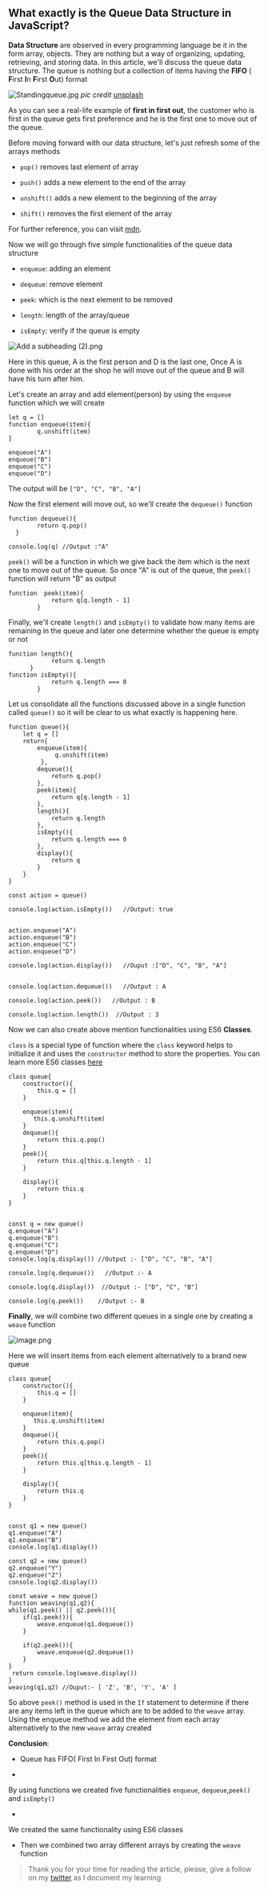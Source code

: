## What exactly is the Queue Data Structure in JavaScript?

**Data Structure** are observed in every programming language be it in the form array, objects. They are nothing but a way of organizing, updating, retrieving, and storing data.
In this article, we'll discuss the queue data structure.
The queue is nothing but a collection of items having the **FIFO** ( **F**irst **I**n **F**irst **O**ut) format



![Standingqueue.jpg](https://cdn.hashnode.com/res/hashnode/image/upload/v1601656692491/__5iLkmJP.jpeg)
*pic credit* [unsplash](https://unsplash.com/)

As you can see a real-life example of **first in first out**, the customer who is first in the queue gets first preference and he is the first one to move out of the queue.

Before moving forward with our data structure, let's just refresh some of the arrays methods


- `pop()` removes last element of array

- `push()` adds a new element to the end of the array

- `unshift()` adds a new element to the beginning of the array

- `shift()` removes the first element of the array

For further reference, you can visit [mdn](https://developer.mozilla.org/en-US/docs/Web/JavaScript/Reference/Global_Objects/Array).

Now we will go through five simple functionalities of the queue data structure


- `enqueue`: adding an element

- `dequeue`: remove element

- `peek`: which is the next element to be removed

- `length`: length of the array/queue

- `isEmpty`: verify if the queue is empty

![Add a subheading (2).png](https://cdn.hashnode.com/res/hashnode/image/upload/v1601658389246/00Vp_ja4N.png)

Here in this queue, A is the first person and D is the last one, Once A is done with his order at the shop he will move out of the queue and B will have his turn after him.

Let's create an array and add element(person) by using the `enqueue` function which we will create

```
let q = []
function enqueue(item){
        q.unshift(item)
}

enqueue("A")
enqueue("B")
enqueue("C")
enqueue("D") 

```
The output will be
`["D", "C", "B", "A"]`

Now the first element will move out, so we'll create the `dequeue()` function
```
function dequeue(){
        return q.pop()
  }

console.log(q) //Output :"A"

```
`peek()` will be a function in which we give back the item which is the next one to move out of the queue. So once "A" is out of the queue, the `peek()` function will return "B" as output

```
function  peek(item){
            return q[q.length - 1]
        }
```
Finally, we'll create `length()` and `isEmpty()` to validate how many items are remaining in the queue and later one determine whether the queue is empty or not

```
function length(){
            return q.length
      }
function isEmpty(){
            return q.length === 0
        }
```

Let us consolidate all the functions discussed above in a single function called `queue()` so it will be clear to us what exactly is happening here.

```
function queue(){
    let q = []
    return{
        enqueue(item){
             q.unshift(item)
         },
        dequeue(){
            return q.pop()
        },
        peek(item){
            return q[q.length - 1]
        },
        length(){
            return q.length
        },
        isEmpty(){
            return q.length === 0
        },
        display(){
            return q
        }
    }
}

const action = queue()

console.log(action.isEmpty())   //Output: true


action.enqueue("A")
action.enqueue("B")
action.enqueue("C")
action.enqueue("D")

console.log(action.display())   //Ouput :["D", "C", "B", "A"]


console.log(action.dequeue())   //Output : A

console.log(action.peek())   //Output : B

console.log(action.length())  //Output : 3

```
Now we can also create above mention functionalities using ES6 **Classes**.

`class` is a special type of function where the `class` keyword helps to initialize it and uses the `constructor` method to store the properties. You can learn more ES6 classes
[here](https://developer.mozilla.org/en-US/docs/Web/JavaScript/Reference/Classes)

```
class queue{
    constructor(){
        this.q = []
    }
    
    enqueue(item){
       this.q.unshift(item) 
    }
    dequeue(){
        return this.q.pop()
    }
    peek(){
        return this.q[this.q.length - 1]
    }
    
    display(){
        return this.q
    }
}


const q = new queue()
q.enqueue("A")
q.enqueue("B")
q.enqueue("C")
q.enqueue("D")
console.log(q.display()) //Output :- ["D", "C", "B", "A"]

console.log(q.dequeue())   //Output :- A

console.log(q.display())  //Output :- ["D", "C", "B"]

console.log(q.peek())    //Output :- B

```

**Finally**, we will combine two different queues in a single one by creating a `weave` function


![image.png](https://cdn.hashnode.com/res/hashnode/image/upload/v1601810609615/gKM9fMoz_.png)

Here we will insert items from each element alternatively to a brand new queue

```
class queue{
    constructor(){
        this.q = []
    }
    
    enqueue(item){
       this.q.unshift(item) 
    }
    dequeue(){
        return this.q.pop()
    }
    peek(){
        return this.q[this.q.length - 1]
    }
    
    display(){
        return this.q
    }
}


const q1 = new queue()
q1.enqueue("A")
q1.enqueue("B")
console.log(q1.display())

const q2 = new queue()
q2.enqueue("Y")
q2.enqueue("Z")
console.log(q2.display())

const weave = new queue()
function weaving(q1,q2){
while(q1.peek() || q2.peek()){
    if(q1.peek()){
        weave.enqueue(q1.dequeue())   
    }
    
    if(q2.peek()){
        weave.enqueue(q2.dequeue())
    }   
}
 return console.log(weave.display())
}
weaving(q1,q2) //Ouput:- [ 'Z', 'B', 'Y', 'A' ]
```
So above `peek()` method is used in the `If` statement to determine if there are any items left in the queue which are to be added to the `weave` array.
Using the enqueue method we add the element from each array alternatively to the new `weave` array created

**Conclusion**:

- Queue has FIFO( First In First Out) format 


- 
By using functions we created five functionalities  `enqueue`, `dequeue`,`peek()` and `isEmpty()`


- 
We created the same functionality using ES6 classes

- Then we combined two array different arrays by creating the `weave` function

>Thank you for your time for reading the article, please, give a follow on my [twitter](twitter.com/kadamsarvesh10)  as I document my learning







